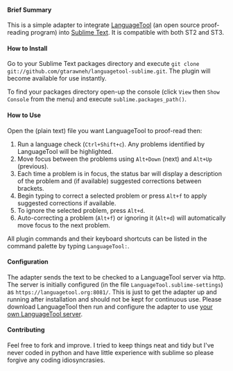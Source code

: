 #### Brief Summary

This is a simple adapter to integrate [LanguageTool](https://languagetool.org/) (an open source proof-reading program) into [Sublime Text](https://www.sublimetext.com/). It is compatible with both ST2 and ST3.

#### How to Install

Go to your Sublime Text packages directory and execute `git clone git://github.com/gtarawneh/languagetool-sublime.git`. The plugin will become available for use instantly.

To find your packages directory open-up the console (click `View` then `Show Console` from the menu) and execute `sublime.packages_path()`.

#### How to Use

Open the (plain text) file you want LanguageTool to proof-read then:

1. Run a language check (`Ctrl+Shift+c`). Any problems identified by LanguageTool will be highlighted.
2. Move focus between the problems using `Alt+Down` (next) and `Alt+Up` (previous).
3. Each time a problem is in focus, the status bar will display a description of the problem and (if available) suggested corrections between brackets.
4. Begin typing to correct a selected problem or press `Alt+f` to apply suggested corrections if available.
5. To ignore the selected problem, press `Alt+d`.
6. Auto-correcting a problem (`Alt+f`) or ignoring it (`Alt+d`) will automatically move focus to the next problem.

All plugin commands and their keyboard shortcuts can be listed in the command palette by typing `LanguageTool:`.

#### Configuration

The adapter sends the text to be checked to a LanguageTool server via http. The server is initially configured (in the file `LanguageTool.sublime-settings`) as `https://languagetool.org:8081/`. This is just to get the adapter up and running after installation and should not be kept for continuous use. Please download LanguageTool then run and configure the adapter to use [your own LanguageTool server](http://wiki.languagetool.org/http-server).

#### Contributing

Feel free to fork and improve. I tried to keep things neat and tidy but I've never coded in python and have little experience with sublime so please forgive any coding idiosyncrasies.